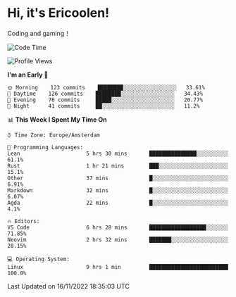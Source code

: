 # Hi, it's Ericoolen!
Coding and gaming！

<!--START_SECTION:waka-->
![Code Time](http://img.shields.io/badge/Code%20Time-528%20hrs%2013%20mins-blue)

![Profile Views](http://img.shields.io/badge/Profile%20Views-0-blue)

**I'm an Early 🐤** 

```text
🌞 Morning    123 commits    ████████░░░░░░░░░░░░░░░░░   33.61% 
🌆 Daytime    126 commits    ████████░░░░░░░░░░░░░░░░░   34.43% 
🌃 Evening    76 commits     █████░░░░░░░░░░░░░░░░░░░░   20.77% 
🌙 Night      41 commits     ██░░░░░░░░░░░░░░░░░░░░░░░   11.2%

```


📊 **This Week I Spent My Time On** 

```text
⌚︎ Time Zone: Europe/Amsterdam

💬 Programming Languages: 
Lean                     5 hrs 30 mins       ███████████████░░░░░░░░░░   61.1% 
Rust                     1 hr 21 mins        ███░░░░░░░░░░░░░░░░░░░░░░   15.1% 
Other                    37 mins             █░░░░░░░░░░░░░░░░░░░░░░░░   6.91% 
Markdown                 32 mins             █░░░░░░░░░░░░░░░░░░░░░░░░   6.07% 
Agda                     22 mins             █░░░░░░░░░░░░░░░░░░░░░░░░   4.1%

🔥 Editors: 
VS Code                  6 hrs 28 mins       ██████████████████░░░░░░░   71.85% 
Neovim                   2 hrs 32 mins       ███████░░░░░░░░░░░░░░░░░░   28.15%

💻 Operating System: 
Linux                    9 hrs 1 min         █████████████████████████   100.0%

```


 Last Updated on 16/11/2022 18:35:03 UTC
<!--END_SECTION:waka-->

